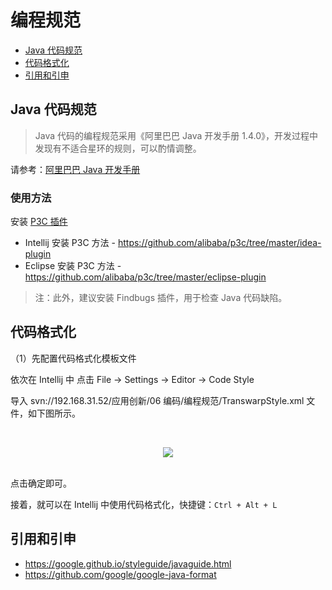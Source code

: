 # 编程规范

<!-- TOC depthFrom:2 depthTo:2 -->

- [Java 代码规范](#java-代码规范)
- [代码格式化](#代码格式化)
- [引用和引申](#引用和引申)

<!-- /TOC -->

## Java 代码规范

> Java 代码的编程规范采用《阿里巴巴 Java 开发手册 1.4.0》，开发过程中发现有不适合星环的规则，可以酌情调整。

请参考：[阿里巴巴 Java 开发手册](https://github.com/alibaba/p3c/blob/master/阿里巴巴Java开发手册（详尽版）.pdf)

### 使用方法

安装 [P3C 插件](https://github.com/alibaba/p3c)

- Intellij 安装 P3C 方法 - https://github.com/alibaba/p3c/tree/master/idea-plugin
- Eclipse 安装 P3C 方法 - https://github.com/alibaba/p3c/tree/master/eclipse-plugin

> 注：此外，建议安装 Findbugs 插件，用于检查 Java 代码缺陷。

## 代码格式化

（1）先配置代码格式化模板文件

依次在 Intellij 中 点击 File -> Settings -> Editor -> Code Style

导入 svn://192.168.31.52/应用创新/06 编码/编程规范/TranswarpStyle.xml 文件，如下图所示。

<br><div align="center"><img src="http://oyz7npk35.bkt.clouddn.com/images/20180920181023163721.png"/></div><br>

点击确定即可。

接着，就可以在 Intellij 中使用代码格式化，快捷键：`Ctrl + Alt + L`

## 引用和引申

- https://google.github.io/styleguide/javaguide.html
- https://github.com/google/google-java-format
